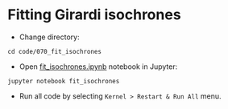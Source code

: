 # Fitting Girardi isochrones

* Change directory:

```
cd code/070_fit_isochrones
```

* Open [fit_isochrones.ipynb](fit_isochrones.ipynb) notebook in Jupyter:

```
jupyter notebook fit_isochrones
```
* Run all code by selecting `Kernel > Restart & Run All` menu.
